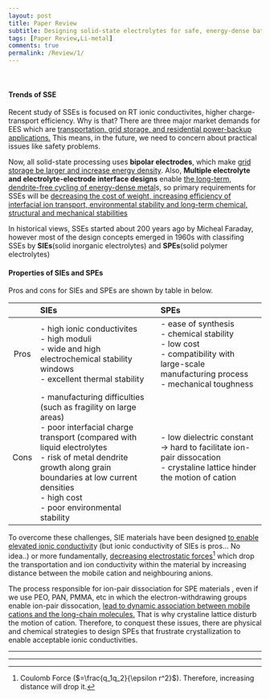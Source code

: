 ```yaml
---
layout: post
title: Paper Review
subtitle: Designing solid-state electrolytes for safe, energy-dense batteries
tags: [Paper Review,Li-metal]
comments: true
permalink: /Review/1/
---
```


<br>


#### Trends of SSE

Recent study of SSEs is focused on RT ionic conductivites, higher charge-transport efficiency. Why is that? There are three major market demands for EES which are <u>transportation, grid storage, and residential power-backup applications.</u> This means, in the future, we need to concern about practical issues like safety problems.

Now, all solid-state processing uses **bipolar electrodes**, which make <u>grid storage be larger and increase energy density</u>. Also, **Multiple electrolyte and electrolyte-electrode interface designs** enable <u>the long-term, dendrite-free cycling of energy-dense metal</u>s, so primary requirements for SSEs will be <u>decreasing the cost of weight, increasing efficiency of interfacial ion transport, environmental stability and long-term chemical, structural and mechanical stabilities</u>

In historical views, SSEs started about 200 years ago by Micheal Faraday, however most of the design concepts emerged in 1960s with classifing SSEs by **SIEs**(solid inorganic electrolytes) and **SPEs**(solid polymer electrolytes)



#### Properties of SIEs and SPEs

Pros and cons for SIEs and SPEs are shown by table in below.



|      | SIEs                                                         | SPEs                                                         |
| :--: | :----------------------------------------------------------- | :----------------------------------------------------------- |
| Pros | - high ionic conductivites <br />- high moduli <br />- wide and high electrochemical stability windows <br />- excellent thermal stability | - ease of synthesis<br />- chemical stability<br />- low cost<br />- compatibility with large-scale manufacturing process<br />- mechanical toughness |
| Cons | - manufacturing difficulties (such as fragility on large areas)<br />- poor interfacial charge transport (compared with liquid electrolytes<br />- risk of metal dendrite growth along grain boundaries at low current densities<br />- high cost<br />- poor environmental stability | - low dielectric constant -> hard to facilitate ion-pair dissocation<br />- crystaline lattice hinder the motion of cation |



To overcome these challenges, SIE materials have been designed <u>to enable elevated ionic conductivit</u>y (but ionic conductivity of SIEs is pros... No idea..)  or more fundamentally, <u>decreasing electrostatic forces</u>[^1]  which drop the transportation and ion conductivity within the material by increasing distance between the mobile cation and neighbouring anions.

The process responsible for ion-pair dissociation for SPE materials , even if we use PEO, PAN, PMMA, etc in which the electron-withdrawing groups enable ion-pair dissocation, <u>lead to dynamic association between mobile cations and the long-chain molecules.</u> That is why crystaline lattice disturb the motion of cation. Therefore, to conquest these issues, there are physical and chemical strategies to design SPEs that frustrate crystallization to enable acceptable ionic conductivities.










***
***


[^1]: Coulomb Force ($=\frac{q_1q_2}{\epsilon r^2}$). Therefore, increasing distance will drop it.
